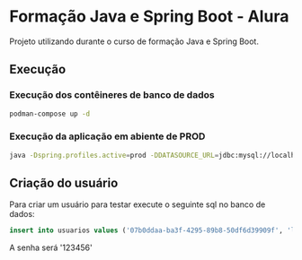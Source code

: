 # Formação Java e Spring Boot - Alura

Projeto utilizando durante o curso de formação Java e Spring Boot.

## Execução
### Execução dos contêineres de banco de dados
```bash
podman-compose up -d
```
### Execução da aplicação em abiente de PROD
```bash
java -Dspring.profiles.active=prod -DDATASOURCE_URL=jdbc:mysql://localhost/vollmed_api -DDATASOURCE_USERNAME=root -DDATASOURCE_PASSWORD=root -jar target/api-0.0.1-SNAPSHOT.jar
```

## Criação do usuário

Para criar um usuário para testar execute o seguinte sql no banco de dados:
```sql
insert into usuarios values ('07b0ddaa-ba3f-4295-89b8-50df6d39909f', 'login@login.com', '$2a$10$Y50UaMFOxteibQEYLrwuHeehHYfcoafCopUazP12.rqB41bsolF5.');
```
A senha será '123456'